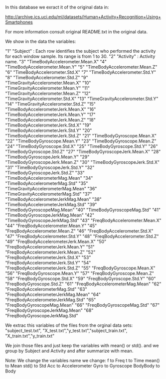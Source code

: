 
In this database we exract it of the original data in:

http://archive.ics.uci.edu/ml/datasets/Human+Activity+Recognition+Using+Smartphones

For more information consult original README.txt in the original data.

We show in the data the variables:

"1" "Subject" : Each row identifies the subject who performed the activity for each window sample. Its range is from 1 to 30.
"2" "Activity" : Activity name.
"3" "TimeBodyAccelerometer.Mean.X"
"4" "TimeBodyAccelerometer.Mean.Y"
"5" "TimeBodyAccelerometer.Mean.Z"
"6" "TimeBodyAccelerometer.Std.X"
"7" "TimeBodyAccelerometer.Std.Y"
"8" "TimeBodyAccelerometer.Std.Z"
"9" "TimeGravityAccelerometer.Mean.X"
"10" "TimeGravityAccelerometer.Mean.Y"
"11" "TimeGravityAccelerometer.Mean.Z"
"12" "TimeGravityAccelerometer.Std.X"
"13" "TimeGravityAccelerometer.Std.Y"
"14" "TimeGravityAccelerometer.Std.Z"
"15" "TimeBodyAccelerometerJerk.Mean.X"
"16" "TimeBodyAccelerometerJerk.Mean.Y"
"17" "TimeBodyAccelerometerJerk.Mean.Z"
"18" "TimeBodyAccelerometerJerk.Std.X"
"19" "TimeBodyAccelerometerJerk.Std.Y"
"20" "TimeBodyAccelerometerJerk.Std.Z"
"21" "TimeBodyGyroscope.Mean.X"
"22" "TimeBodyGyroscope.Mean.Y"
"23" "TimeBodyGyroscope.Mean.Z"
"24" "TimeBodyGyroscope.Std.X"
"25" "TimeBodyGyroscope.Std.Y"
"26" "TimeBodyGyroscope.Std.Z"
"27" "TimeBodyGyroscopeJerk.Mean.X"
"28" "TimeBodyGyroscopeJerk.Mean.Y"
"29" "TimeBodyGyroscopeJerk.Mean.Z"
"30" "TimeBodyGyroscopeJerk.Std.X"
"31" "TimeBodyGyroscopeJerk.Std.Y"
"32" "TimeBodyGyroscopeJerk.Std.Z"
"33" "TimeBodyAccelerometerMag.Mean"
"34" "TimeBodyAccelerometerMag.Std"
"35" "TimeGravityAccelerometerMag.Mean"
"36" "TimeGravityAccelerometerMag.Std"
"37" "TimeBodyAccelerometerJerkMag.Mean"
"38" "TimeBodyAccelerometerJerkMag.Std"
"39" "TimeBodyGyroscopeMag.Mean"
"40" "TimeBodyGyroscopeMag.Std"
"41" "TimeBodyGyroscopeJerkMag.Mean"
"42" "TimeBodyGyroscopeJerkMag.Std"
"43" "FreqBodyAccelerometer.Mean.X"
"44" "FreqBodyAccelerometer.Mean.Y"
"45" "FreqBodyAccelerometer.Mean.Z"
"46" "FreqBodyAccelerometer.Std.X"
"47" "FreqBodyAccelerometer.Std.Y"
"48" "FreqBodyAccelerometer.Std.Z"
"49" "FreqBodyAccelerometerJerk.Mean.X"
"50" "FreqBodyAccelerometerJerk.Mean.Y"
"51" "FreqBodyAccelerometerJerk.Mean.Z"
"52" "FreqBodyAccelerometerJerk.Std.X"
"53" "FreqBodyAccelerometerJerk.Std.Y"
"54" "FreqBodyAccelerometerJerk.Std.Z"
"55" "FreqBodyGyroscope.Mean.X"
"56" "FreqBodyGyroscope.Mean.Y"
"57" "FreqBodyGyroscope.Mean.Z"
"58" "FreqBodyGyroscope.Std.X"
"59" "FreqBodyGyroscope.Std.Y"
"60" "FreqBodyGyroscope.Std.Z"
"61" "FreqBodyAccelerometerMag.Mean"
"62" "FreqBodyAccelerometerMag.Std"
"63" "FreqBodyAccelerometerJerkMag.Mean"
"64" "FreqBodyAccelerometerJerkMag.Std"
"65" "FreqBodyGyroscopeMag.Mean"
"66" "FreqBodyGyroscopeMag.Std"
"67" "FreqBodyGyroscopeJerkMag.Mean"
"68" "FreqBodyGyroscopeJerkMag.Std"

We extrac this variables of the files from the orginal data sets:
"subject_test.txt", "X_test.txt","y_test.txt","subject_train.txt", "X_train.txt","y_train.txt"

We join those files and just keep the variables with mean() or std().
and we group by Subject and Activity and after summarize with mean.

Note: We change the variables name we change:
f to Freq
t to Time
mean() to Mean
std() to Std
Acc to Accelerometer 
Gyro to Gyroscope
BodyBody to Body

